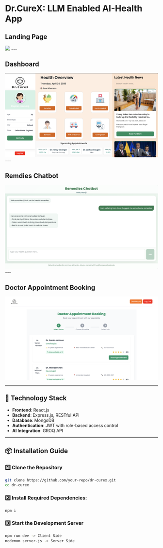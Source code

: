 # Dr.CureX: LLM Enabled AI-Health App 

<h2>Landing Page</h2>
<img src="client/src/assets/landing.png"/>
---
<h2>Dashboard</h2>
<img src="client/src/assets/dashboard.png"/>
---
<h2>Remdies Chatbot</h2>
<img src="client/src/assets/chatbot.png"/>
---
<h2>Doctor Appointment Booking</h2>
<img src="client/src/assets/dr-appointment.png"/>

---

## 🚀 Technology Stack

- **Frontend**: React.js 
- **Backend**: Express.js, RESTful API 
- **Database**: MongoDB 
- **Authentication**: JWT with role-based access control
- **AI Integration**: GROQ API 

---

## 📦 Installation Guide  

### 1️⃣ Clone the Repository  
```sh
git clone https://github.com/your-repo/dr-curex.git  
cd dr-curex
```
### 2️⃣ Install Required Dependencies:  
```sh
npm i
```
### 3️⃣ Start the Development Server
```sh
npm run dev -> Client Side
nodemon server.js -> Server Side
```

